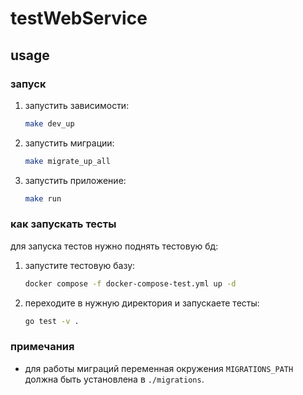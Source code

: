 # testWebService

## usage

### запуск


1. запустить зависимости:
   ```bash
   make dev_up
   ```
2. запустить миграции:
   ```bash
   make migrate_up_all
   ```
3. запустить приложение:
   ```bash
   make run
   ```

### как запускать тесты 

для запуска тестов нужно поднять тестовую бд:

1. запустите тестовую базу:
   ```bash
   docker compose -f docker-compose-test.yml up -d
   ```
2. переходите в нужную директория и запускаете тесты:
    ```bash
    go test -v .
    ```

### примечания
- для работы миграций переменная окружения `MIGRATIONS_PATH` должна быть установлена в `./migrations`.